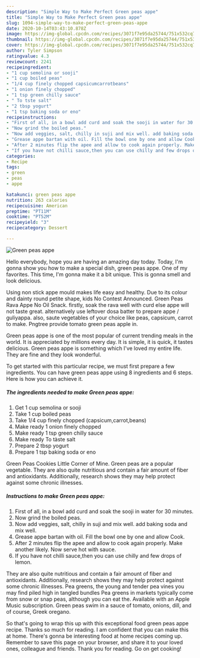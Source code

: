 ```yaml
---
description: "Simple Way to Make Perfect Green peas appe"
title: "Simple Way to Make Perfect Green peas appe"
slug: 1094-simple-way-to-make-perfect-green-peas-appe
date: 2020-10-14T03:43:10.878Z
image: https://img-global.cpcdn.com/recipes/3071f7e95da25744/751x532cq70/green-peas-appe-recipe-main-photo.jpg
thumbnail: https://img-global.cpcdn.com/recipes/3071f7e95da25744/751x532cq70/green-peas-appe-recipe-main-photo.jpg
cover: https://img-global.cpcdn.com/recipes/3071f7e95da25744/751x532cq70/green-peas-appe-recipe-main-photo.jpg
author: Tyler Simpson
ratingvalue: 4.3
reviewcount: 2241
recipeingredient:
- "1 cup semolina or sooji"
- "1 cup boiled peas"
- "1/4 cup finely chopped capsicumcarrotbeans"
- "1 onion finely chopped"
- "1 tsp green chilly sauce"
- " To tste salt"
- "2 tbsp yogurt"
- "1 tsp baking soda or eno"
recipeinstructions:
- "First of all, in a bowl add curd and soak the sooji in water for 30 minutes."
- "Now grind the boiled peas."
- "Now add veggies, salt, chilly in suji and mix well. add baking soda and mix well."
- "Grease appe bartan with oil. Fill the bowl one by one and allow Cook."
- "After 2 minutes flip the apee and allow to cook again properly. Make another likely. Now serve hot with sauce."
- "If you have not chilli sauce,then you can use chilly and few drops of lemon."
categories:
- Recipe
tags:
- green
- peas
- appe

katakunci: green peas appe 
nutrition: 263 calories
recipecuisine: American
preptime: "PT11M"
cooktime: "PT52M"
recipeyield: "3"
recipecategory: Dessert

---
```



![Green peas appe](https://img-global.cpcdn.com/recipes/3071f7e95da25744/751x532cq70/green-peas-appe-recipe-main-photo.jpg)

Hello everybody, hope you are having an amazing day today. Today, I'm gonna show you how to make a special dish, green peas appe. One of my favorites. This time, I'm gonna make it a bit unique. This is gonna smell and look delicious.

Using non stick appe mould makes life easy and healthy. Due to its colour and dainty round petite shape, kids No Contest Announced. Green Peas Rava Appe No Oil Snack. firstly, soak the rava well with curd else appe will not taste great. alternatively use leftover dosa batter to prepare appe / guliyappa. also, saute vegetables of your choice like peas, capsicum, carrot to make. Pngtree provide tomato green peas apple in.

Green peas appe is one of the most popular of current trending meals in the world. It is appreciated by millions every day. It is simple, it is quick, it tastes delicious. Green peas appe is something which I've loved my entire life. They are fine and they look wonderful.


To get started with this particular recipe, we must first prepare a few ingredients. You can have green peas appe using 8 ingredients and 6 steps. Here is how you can achieve it.

<!--inarticleads1-->

##### The ingredients needed to make Green peas appe:

1. Get 1 cup semolina or sooji
1. Take 1 cup boiled peas
1. Take 1/4 cup finely chopped (capsicum,carrot,beans)
1. Make ready 1 onion finely chopped
1. Make ready 1 tsp green chilly sauce
1. Make ready  To tàste salt
1. Prepare 2 tbsp yogurt
1. Prepare 1 tsp baking soda or eno


Green Peas Cookies Little Corner of Mine. Green peas are a popular vegetable. They are also quite nutritious and contain a fair amount of fiber and antioxidants. Additionally, research shows they may help protect against some chronic illnesses. 

<!--inarticleads2-->

##### Instructions to make Green peas appe:

1. First of all, in a bowl add curd and soak the sooji in water for 30 minutes.
1. Now grind the boiled peas.
1. Now add veggies, salt, chilly in suji and mix well. add baking soda and mix well.
1. Grease appe bartan with oil. Fill the bowl one by one and allow Cook.
1. After 2 minutes flip the apee and allow to cook again properly. Make another likely. Now serve hot with sauce.
1. If you have not chilli sauce,then you can use chilly and few drops of lemon.


They are also quite nutritious and contain a fair amount of fiber and antioxidants. Additionally, research shows they may help protect against some chronic illnesses. Pea greens, the young and tender pea vines you may find piled high in tangled bundles Pea greens in markets typically come from snow or snap peas, although you can eat the. Available with an Apple Music subscription. Green peas swim in a sauce of tomato, onions, dill, and of course, Greek oregano. 

So that's going to wrap this up with this exceptional food green peas appe recipe. Thanks so much for reading. I am confident that you can make this at home. There's gonna be interesting food at home recipes coming up. Remember to save this page on your browser, and share it to your loved ones, colleague and friends. Thank you for reading. Go on get cooking!
